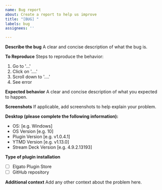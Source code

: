 ```yaml
---
name: Bug report
about: Create a report to help us improve
title: "[BUG] "
labels: bug
assignees: ''

---
```


**Describe the bug**
A clear and concise description of what the bug is.

**To Reproduce**
Steps to reproduce the behavior:
1. Go to '...'
2. Click on '....'
3. Scroll down to '....'
4. See error

**Expected behavior**
A clear and concise description of what you expected to happen.

**Screenshots**
If applicable, add screenshots to help explain your problem.

**Desktop (please complete the following information):**
 - OS: [e.g. Windows]
 - OS Version [e.g. 10]
 - Plugin Version [e.g. v1.0.4.1]
 - YTMD Version [e.g. v1.13.0]
 - Stream Deck Version [e.g. 4.9.2.13193]

**Type of plugin installation**
- [ ] Elgato Plugin Store
- [ ] GitHub repository

**Additional context**
Add any other context about the problem here.
